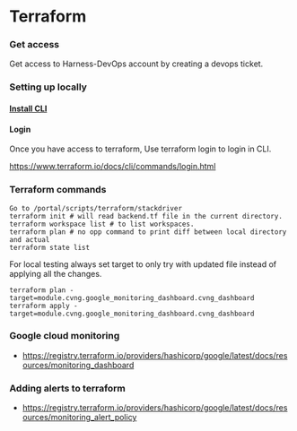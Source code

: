 # Terraform 

### Get access
Get access to Harness-DevOps account by creating a devops ticket.

### Setting up locally
#### [Install CLI](https://learn.hashicorp.com/tutorials/terraform/install-cli)
#### Login

Once you have access to terraform, Use terraform login to login in CLI. 

https://www.terraform.io/docs/cli/commands/login.html

### Terraform commands
```
Go to /portal/scripts/terraform/stackdriver
terraform init # will read backend.tf file in the current directory.
terraform workspace list # to list workspaces.
terraform plan # no opp command to print diff between local directory and actual 
terraform state list
```
For local testing always set target to only try with updated file instead of applying all the changes.
```
terraform plan -target=module.cvng.google_monitoring_dashboard.cvng_dashboard
terraform apply -target=module.cvng.google_monitoring_dashboard.cvng_dashboard
```

### Google cloud monitoring 
* https://registry.terraform.io/providers/hashicorp/google/latest/docs/resources/monitoring_dashboard

### Adding alerts to terraform
* https://registry.terraform.io/providers/hashicorp/google/latest/docs/resources/monitoring_alert_policy